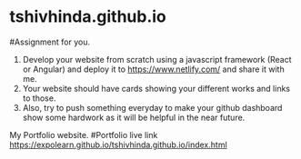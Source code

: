 # tshivhinda.github.io
#Assignment for you.
1. Develop your website from scratch using a javascript framework (React or Angular) and deploy it to https://www.netlify.com/ and share it with me.
2. Your website should have cards showing your different works and links to those.
3. Also, try to push something everyday to make your github dashboard show some hardwork as it will be helpful in the near future.

My Portfolio website.
#Portfolio live link https://expolearn.github.io/tshivhinda.github.io/index.html

